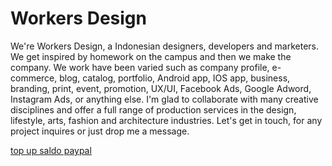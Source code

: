 # Workers Design

We're Workers Design, a Indonesian designers, developers and marketers. We get inspired by homework on the campus and then we make the company. We work have been varied such as company profile, e-commerce, blog, catalog, portfolio, Android app, IOS app, business, branding, print, event, promotion, UX/UI, Facebook Ads, Google Adword, Instagram Ads, or anything else. I'm glad to collaborate with many creative disciplines and offer a full range of production services in the design, lifestyle, arts, fashion and architecture industries. Let's get in touch, for any project inquires or just drop me a message.

<a href="https://jualsaldo.com">top up saldo paypal</a>
